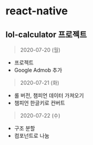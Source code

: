 # react-native

## lol-calculator 프로젝트

> 2020-07-20 (월)
- 프로젝트 
- Google Admob 추가

> 2020-07-21 (화)
- 롤 버전, 챔피언 데이터 가져오기
- 챔피언 한글키로 컨버트

> 2020-07-22 (수)
- 구조 분할
- 컴포넌트로 나눔
